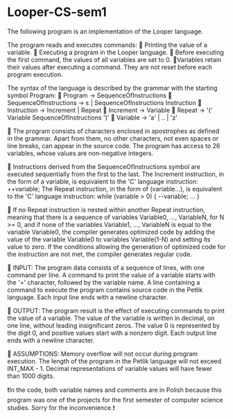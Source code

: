 # Looper-CS-sem1

The following program is an implementation of the Looper language.

The program reads and executes commands:
💭 Printing the value of a variable.
💭 Executing a program in the Looper language.
💭 Before executing the first command, the values of all variables are set to 0.
💭Variables retain their values after executing a command. They are not reset before each program execution.

The syntax of the language is described by the grammar with the starting symbol Program:
💭 Program → SequenceOfInstructions
💭 SequenceOfInstructions → ε | SequenceOfInstructions Instruction
💭 Instruction → Increment | Repeat
💭 Increment → Variable
💭 Repeat → '(' Variable SequenceOfInstructions ')'
💭 Variable → 'a' | .. | 'z'

💭 The program consists of characters enclosed in apostrophes as defined in the grammar. Apart from them, no other characters, not even spaces or line breaks, can appear in the source code. The program has access to 26 variables, whose values are non-negative integers.

💭 Instructions derived from the SequenceOfInstructions symbol are executed sequentially from the first to the last. The Increment instruction, in the form of a variable, is equivalent to the 'C' language instruction:
++variable;
The Repeat instruction, in the form of (variable...), is equivalent to the 'C' language instruction:
while (variable > 0) {
--variable;
...
}

💭 If no Repeat instruction is nested within another Repeat instruction, meaning that there is a sequence of variables Variable0, ..., VariableN, for N >= 0, and if none of the variables Variable1, ..., VariableN is equal to the variable Variable0, the compiler generates optimized code by adding the value of the variable Variable0 to variables Variable(1-N) and setting its value to zero.
If the conditions allowing the generation of optimized code for the instruction are not met, the compiler generates regular code.

💭 INPUT:
The program data consists of a sequence of lines, with one command per line.
A command to print the value of a variable starts with the '=' character, followed by the variable name.
A line containing a command to execute the program contains source code in the Petlik language.
Each input line ends with a newline character.

💭 OUTPUT:
The program result is the effect of executing commands to print the value of a variable.
The value of the variable is written in decimal, on one line, without leading insignificant zeros.
The value 0 is represented by the digit 0, and positive values start with a nonzero digit.
Each output line ends with a newline character.

💭 ASSUMPTIONS:
Memory overflow will not occur during program execution.
The length of the program in the Petlik language will not exceed INT_MAX - 1.
Decimal representations of variable values will have fewer than 1000 digits.

❗In the code, both variable names and comments are in Polish because this program was one of the projects for the first semester of computer science studies. Sorry for the inconvenience.❗️

